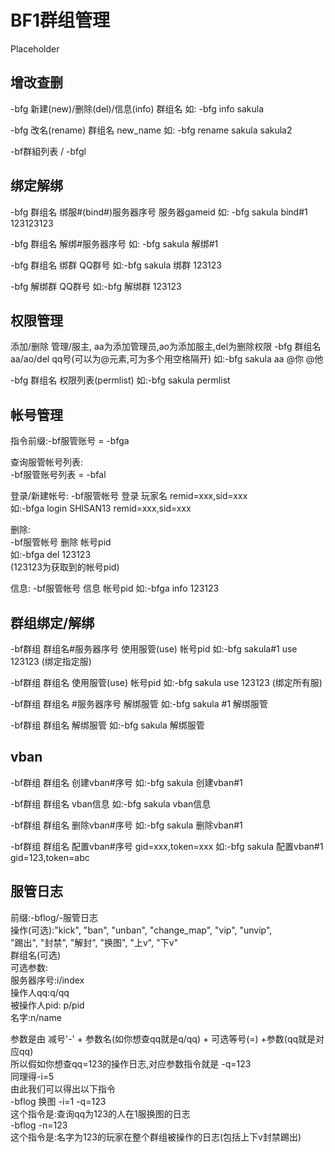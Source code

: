 # BF1群组管理

Placeholder

## 增改查删

-bfg 新建(new)/删除(del)/信息(info) 群组名
如: -bfg info sakula  

-bfg 改名(rename) 群组名 new_name
如: -bfg rename sakula sakula2  

-bf群組列表 / -bfgl

## 绑定解绑

-bfg 群组名 绑服#(bind#)服务器序号 服务器gameid
如: -bfg sakula bind#1 123123123  

-bfg 群组名 解绑#服务器序号
如: -bfg sakula 解绑#1  

-bfg 群组名 绑群 QQ群号
如:-bfg sakula 绑群 123123  

-bfg 解绑群 QQ群号
如:-bfg 解绑群 123123  

## 权限管理

添加/删除 管理/服主, aa为添加管理员,ao为添加服主,del为删除权限
-bfg 群组名 aa/ao/del qq号(可以为@元素,可为多个用空格隔开)
如:-bfg sakula aa @你 @他  

-bfg 群组名 权限列表(permlist)
如:-bfg sakula permlist  

## 帐号管理

指令前缀:-bf服管账号 = -bfga  

查询服管帐号列表:  
-bf服管账号列表  = -bfal  

登录/新建帐号: 
-bf服管帐号 登录 玩家名 remid=xxx,sid=xxx  
如:-bfga login SHlSAN13 remid=xxx,sid=xxx  

删除:  
-bf服管帐号 删除 帐号pid  
如:-bfga del 123123  
(123123为获取到的帐号pid)  

信息:
-bf服管帐号 信息 帐号pid
如:-bfga info 123123  

## 群组绑定/解绑

-bf群组 群组名#服务器序号 使用服管(use) 帐号pid
如:-bfg sakula#1 use 123123
(绑定指定服)  

-bf群组 群组名 使用服管(use) 帐号pid
如:-bfg sakula use 123123
(绑定所有服)  

-bf群组 群组名 #服务器序号 解绑服管
如:-bfg sakula #1 解绑服管  

-bf群组 群组名 解绑服管
如:-bfg sakula 解绑服管  

## vban

-bf群组 群组名 创建vban#序号
如:-bfg sakula 创建vban#1  

-bf群组 群组名 vban信息
如:-bfg sakula vban信息  

-bf群组 群组名 删除vban#序号
如:-bfg sakula 删除vban#1  

-bf群组 群组名 配置vban#序号 gid=xxx,token=xxx
如:-bfg sakula 配置vban#1 gid=123,token=abc  

## 服管日志

前缀:-bflog/-服管日志  
操作(可选):"kick", "ban", "unban", "change_map", "vip", "unvip",  
                "踢出", "封禁", "解封", "换图", "上v", "下v"  
群组名(可选)  
可选参数:  
服务器序号:i/index  
操作人qq:q/qq  
被操作人pid: p/pid  
名字:n/name  

参数是由 减号'-' + 参数名(如你想查qq就是q/qq) + 可选等号(=) +参数(qq就是对应qq)  
所以假如你想查qq=123的操作日志,对应参数指令就是 -q=123  
同理得-i=5  
由此我们可以得出以下指令  
-bflog 换图 -i=1 -q=123  
这个指令是:查询qq为123的人在1服换图的日志  
-bflog -n=123  
这个指令是:名字为123的玩家在整个群组被操作的日志(包括上下v封禁踢出)  
